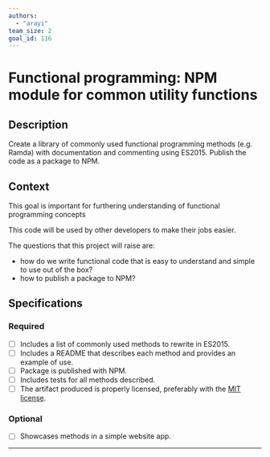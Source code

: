 ```yaml
---
authors:
  - "arayi"
team_size: 2
goal_id: 116
---
```


# Functional programming: NPM module for common utility functions

## Description

Create a library of commonly used functional programming methods (e.g. Ramda) with documentation and commenting using ES2015. Publish the code as a package to NPM.

## Context

This goal is important for furthering understanding of functional programming concepts

This code will be used by other developers to make their jobs easier.

The questions that this project will raise are:
- how do we write functional code that is easy to understand and simple to use out of the box?
- how to publish a package to NPM?

## Specifications
### Required
- [ ] Includes a list of commonly used methods to rewrite in ES2015.
- [ ] Includes a README that describes each method and provides an example of use. 
- [ ] Package is published with NPM.
- [ ] Includes tests for all methods described.
- [ ] The artifact produced is properly licensed, preferably with the [MIT license](https://opensource.org/licenses/MIT).

### Optional
- [ ] Showcases methods in a simple website app.

---





